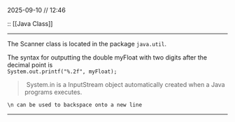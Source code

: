 2025-09-10 // 12:46

:: [[Java Class]]

---

The Scanner class is located in the package `java.util`.

The syntax for outputting the double myFloat with two digits after the decimal point is   
`System.out.printf("%.2f", myFloat);`

>  System.in is a InputStream object automatically created when a Java programs executes.

```
\n can be used to backspace onto a new line 
```

---

